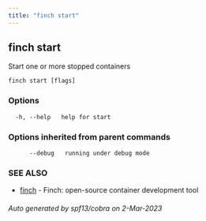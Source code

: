 ```yaml
---
title: "finch start"
---
```

## finch start

Start one or more stopped containers

```
finch start [flags]
```

### Options

```
  -h, --help   help for start
```

### Options inherited from parent commands

```
      --debug   running under debug mode
```

### SEE ALSO

* [finch](../finch/)	 - Finch: open-source container development tool

###### Auto generated by spf13/cobra on 2-Mar-2023
